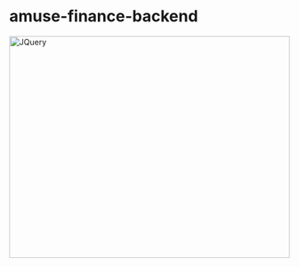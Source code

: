 # amuse-finance-backend
<a href="https://drive.google.com/file/d/1ZqkJ4Lw7tyjnkh6m1tlfQABkfc43tc33/view?usp=sharing" target="_blank" rel="noreferrer"><img src="https://drive.google.com/file/d/1ZqkJ4Lw7tyjnkh6m1tlfQABkfc43tc33/view?usp=sharing" width="100%" height="400px" alt="JQuery" /></a>
